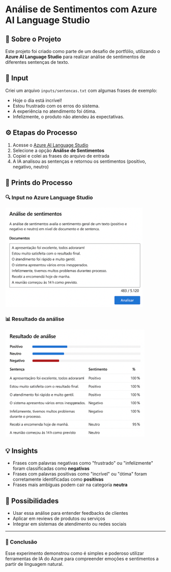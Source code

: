 # Análise de Sentimentos com Azure AI Language Studio

## 🧠 Sobre o Projeto
Este projeto foi criado como parte de um desafio de portfólio, utilizando o **Azure AI Language Studio** para realizar análise de sentimentos de diferentes sentenças de texto.

## 📝 Input
Criei um arquivo `inputs/sentencas.txt` com algumas frases de exemplo:

- Hoje o dia está incrível!
- Estou frustrado com os erros do sistema.
- A experiência no atendimento foi ótima.
- Infelizmente, o produto não atendeu às expectativas.

## ⚙️ Etapas do Processo

1. Acesse o [Azure AI Language Studio](https://language.azure.com/)
2. Selecione a opção **Análise de Sentimentos**
3. Copiei e colei as frases do arquivo de entrada
4. A IA analisou as sentenças e retornou os sentimentos (positivo, negativo, neutro)

## 📸 Prints do Processo

### 🔍 Input no Azure Language Studio
![Input](prints\input.png)

### 📊 Resultado da análise
![Resultado](prints\resultado.png)

## 💡 Insights

- Frases com palavras negativas como "frustrado" ou "infelizmente" foram classificadas como **negativas**
- Frases com palavras positivas como "incrível" ou "ótima" foram corretamente identificadas como **positivas**
- Frases mais ambíguas podem cair na categoria **neutra**

## 🚀 Possibilidades

- Usar essa análise para entender feedbacks de clientes
- Aplicar em reviews de produtos ou serviços
- Integrar em sistemas de atendimento ou redes sociais

---

### 📎 Conclusão

Esse experimento demonstrou como é simples e poderoso utilizar ferramentas de IA do Azure para compreender emoções e sentimentos a partir de linguagem natural.

